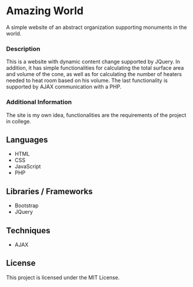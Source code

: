 # Amazing World
A simple website of an abstract organization supporting monuments in the world.

### Description
This is a website with dynamic content change supported by JQuery. In addition, it has simple functionalities for calculating the total surface area and volume of the cone, as well as for calculating the number of heaters needed to heat room based on his volume. The last functionality is supported by AJAX communication with a PHP.

### Additional Information
The site is my own idea, functionalities are the requirements of the project in college.

## Languages
* HTML
* CSS
* JavaScript
* PHP

## Libraries / Frameworks
* Bootstrap
* JQuery

## Techniques
* AJAX

## License
This project is licensed under the MIT License.
